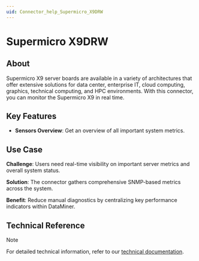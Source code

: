 ```yaml
---
uid: Connector_help_Supermicro_X9DRW
---
```


# Supermicro X9DRW

## About

Supermicro X9 server boards are available in a variety of architectures that offer extensive solutions for data center, enterprise IT, cloud computing, graphics, technical computing, and HPC environments. With this connector, you can monitor the Supermicro X9 in real time.

## Key Features

- **Sensors Overview**: Get an overview of all important system metrics.

## Use Case

**Challenge**: Users need real-time visibility on important server metrics and overall system status.

**Solution**: The connector gathers comprehensive SNMP-based metrics across the system.

**Benefit**: Reduce manual diagnostics by centralizing key performance indicators within DataMiner.

## Technical Reference

> [!NOTE]
> For detailed technical information, refer to our [technical documentation](xref:Connector_help_Supermicro_X9DRW_Technical).
